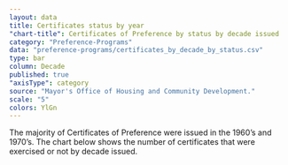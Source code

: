 ```yaml
---
layout: data
title: Certificates status by year
"chart-title": Certificates of Preference by status by decade issued
category: "Preference-Programs"
data: "preference-programs/certificates_by_decade_by_status.csv"
type: bar
column: Decade
published: true
"axisType": category
source: "Mayor's Office of Housing and Community Development."
scale: "5"
colors: YlGn
---
```


The majority of Certificates of Preference were issued in the 1960’s and 1970’s. The chart below shows the number of certificates that were exercised or not by decade issued.